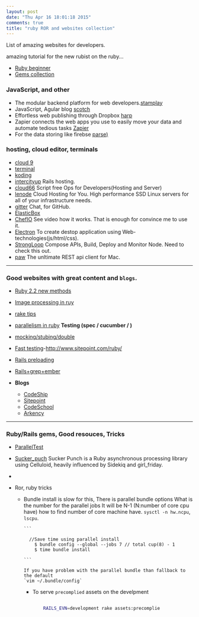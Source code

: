 ```yaml
---
layout: post
date: "Thu Apr 16 18:01:18 2015"
comments: true
title: "ruby ROR and websites collection"
---
```

 List of amazing websites for developers. 

amazing tutorial for the new rubist on the ruby...


- [Ruby beginner](http://www.sitepoint.com/ruby-ecosystem-new-rubyists/)
- [Gems collection](https://medium.com/@riklomas/my-favourite-ruby-gems-services-89fb47341c05)

### JavaScript, and other
- The modular backend platform for web developers.[stamplay](https://stamplay.com/)
- JavaScript, Agular blog [scotch](https://scotch.io/)
- Effortless web publishing through Dropbox [harp](http://harp.io)
- Zapier connects the web apps you use to easily move your data and automate tedious tasks [Zapier](https://zapier.com/)
- For the data storing like firebse [parse)](https://parse.com/)

### hosting, cloud editor, terminals
- [cloud 9](c9.io)
- [terminal](https://www.terminal.com/)
- [koding](https://koding.com/)
- [intercityup](https://intercityup.com/) Rails hosting.
- [cloud66](http://www.cloud66.com/) Script free Ops for Developers(Hosting and Server)
- [lenode](https://www.linode.com/) Cloud Hosting for You. High performance SSD Linux servers for all of your infrastructure needs.
-	[gitter](https://gitter.im) Chat, for GitHub.
-	[ElasticBox](https://elasticbox.com/)
-	[ChefIO](https://www.chef.io/) See video how it works. That is enough for convince me to use it.
- [Electron](http://electron.atom.io/) To create destop application using Web-technologies(js/html/css).
- [StrongLoop](https://strongloop.com/) Compose APIs, Build, Deploy and Monitor Node. Need to check this out.
- [paw](https://luckymarmot.com/paw) The unltimate REST api client for Mac.
---

### Good websites with great content and `blogs`.
- [Ruby 2.2 new methods](http://www.sitepoint.com/new-methods-ruby-2-2/)
- [Image processing in ruy](http://www.sitepoint.com/image-processing-rails/)
- [rake tips](https://github.com/ruby/rake)
- [parallelism in ruby](http://www.toptal.com/ruby/ruby-concurrency-and-parallelism-a-practical-primer)
	**Testing (spec / cucumber / )**
- [mocking/stubing/double](http://blog.codeship.com/rspec-stub-and-mock/)
- [Fast testing](http://blog.codeship.com/faster-rails-tests/)-http://www.sitepoint.com/ruby/
- [Rails preloading](http://blog.arkency.com/2013/12/rails4-preloading/)
- [Rails+grep+ember](https://devmynd.com/blog/2014-7-rails-ember-js-with-the-ember-cli-redux-part-1-the-api-and-cms-with-ruby-on-rails)

- **Blogs**
  * [CodeShip](http://blog.codeship.com/)
  * [Sitepoint](http://www.sitepoint.com/ruby/)
  * [CodeSchool](https://www.codeschool.com/blog/archive/)
  * [Arkency](http://blog.arkency.com/)

---

### Ruby/Rails gems, Good resouces, Tricks

- [ParallelTest](https://github.com/grosser/parallel_tests)
- [Sucker_puch](https://github.com/brandonhilkert/sucker_punch) Sucker Punch is a Ruby asynchronous processing library using Celluloid, heavily influenced by Sidekiq and girl_friday.
- []()

- Ror, ruby tricks
  * Bundle install is slow for this, There is parallel bundle options
	  What is the number for the parallel jobs 
		It will be N-1 (N:number of core cpu have)
		how to find number of core machine have.
		`sysctl -n hw.ncpu`, `lscpu`.

		```
			  
		  //Save time using parallel install
			$ bundle config --global --jobs 7 // total cup(8) - 1
			$ time bundle install

		```

		If you have problem with the parallel bundle than fallback to the default
		`vim ~/.bundle/config`

	* To serve `precomplied` assets on the develpment

		```sh
			
			RAILS_EVN=development rake assets:precomplie

		```